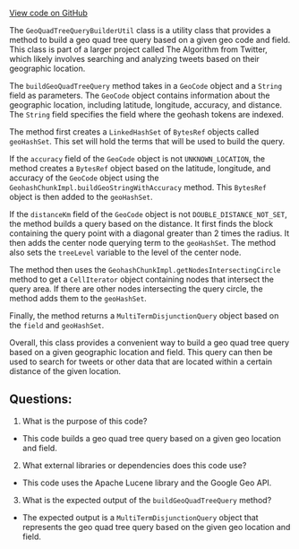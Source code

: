 [View code on GitHub](https://github.com/misbahsy/the-algorithm/src/java/com/twitter/search/common/search/GeoQuadTreeQueryBuilderUtil.java)

The `GeoQuadTreeQueryBuilderUtil` class is a utility class that provides a method to build a geo quad tree query based on a given geo code and field. This class is part of a larger project called The Algorithm from Twitter, which likely involves searching and analyzing tweets based on their geographic location.

The `buildGeoQuadTreeQuery` method takes in a `GeoCode` object and a `String` field as parameters. The `GeoCode` object contains information about the geographic location, including latitude, longitude, accuracy, and distance. The `String` field specifies the field where the geohash tokens are indexed.

The method first creates a `LinkedHashSet` of `BytesRef` objects called `geoHashSet`. This set will hold the terms that will be used to build the query.

If the `accuracy` field of the `GeoCode` object is not `UNKNOWN_LOCATION`, the method creates a `BytesRef` object based on the latitude, longitude, and accuracy of the `GeoCode` object using the `GeohashChunkImpl.buildGeoStringWithAccuracy` method. This `BytesRef` object is then added to the `geoHashSet`.

If the `distanceKm` field of the `GeoCode` object is not `DOUBLE_DISTANCE_NOT_SET`, the method builds a query based on the distance. It first finds the block containing the query point with a diagonal greater than 2 times the radius. It then adds the center node querying term to the `geoHashSet`. The method also sets the `treeLevel` variable to the level of the center node.

The method then uses the `GeohashChunkImpl.getNodesIntersectingCircle` method to get a `CellIterator` object containing nodes that intersect the query area. If there are other nodes intersecting the query circle, the method adds them to the `geoHashSet`.

Finally, the method returns a `MultiTermDisjunctionQuery` object based on the `field` and `geoHashSet`.

Overall, this class provides a convenient way to build a geo quad tree query based on a given geographic location and field. This query can then be used to search for tweets or other data that are located within a certain distance of the given location.
## Questions: 
 1. What is the purpose of this code?
- This code builds a geo quad tree query based on a given geo location and field.

2. What external libraries or dependencies does this code use?
- This code uses the Apache Lucene library and the Google Geo API.

3. What is the expected output of the `buildGeoQuadTreeQuery` method?
- The expected output is a `MultiTermDisjunctionQuery` object that represents the geo quad tree query based on the given geo location and field.